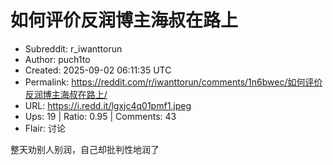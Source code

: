 # 如何评价反润博主海叔在路上

- Subreddit: r_iwanttorun
- Author: puch1to
- Created: 2025-09-02 06:11:35 UTC
- Permalink: https://reddit.com/r/iwanttorun/comments/1n6bwec/如何评价反润博主海叔在路上/
- URL: https://i.redd.it/lgxjc4q01pmf1.jpeg
- Ups: 19 | Ratio: 0.95 | Comments: 43
- Flair: 讨论


整天劝别人别润，自己却批判性地润了

